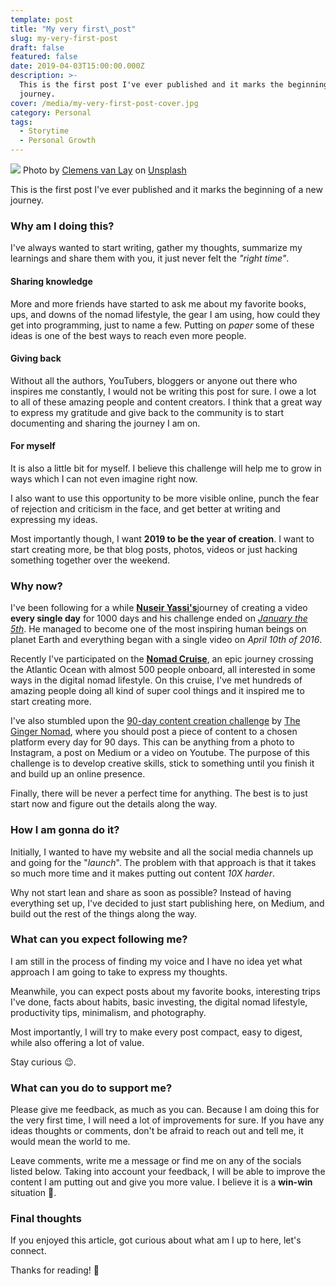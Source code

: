 ```yaml
---
template: post
title: "My very first\_post"
slug: my-very-first-post
draft: false
featured: false
date: 2019-04-03T15:00:00.000Z
description: >-
  This is the first post I've ever published and it marks the beginning of a new
  journey.
cover: /media/my-very-first-post-cover.jpg
category: Personal
tags:
  - Storytime
  - Personal Growth
---
```


![](/media/my-very-first-post-cover.jpg)
Photo by [Clemens van Lay](https://unsplash.com/@clemensvanlay?utm_source=unsplash&utm_medium=referral&utm_content=creditCopyText) on [Unsplash](https://unsplash.com/@clemensvanlay?utm_source=unsplash&utm_medium=referral&utm_content=creditCopyText)

This is the first post I've ever published and it marks the beginning of a new journey.

### Why am I doing this?

I've always wanted to start writing, gather my thoughts, summarize my learnings and share them with you, it just never felt the _"right time"_.

#### Sharing knowledge

More and more friends have started to ask me about my favorite books, ups, and downs of the nomad lifestyle, the gear I am using, how could they get into programming, just to name a few. Putting on _paper_ some of these ideas is one of the best ways to reach even more people.

#### Giving back

Without all the authors, YouTubers, bloggers or anyone out there who inspires me constantly, I would not be writing this post for sure. I owe a lot to all of these amazing people and content creators. I think that a great way to express my gratitude and give back to the community is to start documenting and sharing the journey I am on.

#### For myself

It is also a little bit for myself. I believe this challenge will help me to grow in ways which I can not even imagine right now.

I also want to use this opportunity to be more visible online, punch the fear of rejection and criticism in the face, and get better at writing and expressing my ideas.

Most importantly though, I want **2019 to be the year of creation**. I want to start creating more, be that blog posts, photos, videos or just hacking something together over the weekend.

### Why now?

I've been following for a while [**Nuseir Yassi's**](https://www.facebook.com/nasdaily/)journey of creating a video **every single day** for 1000 days and his challenge ended on [_January the 5th_](https://www.facebook.com/nasdaily/videos/2294732100572166/). He managed to become one of the most inspiring human beings on planet Earth and everything began with a single video on _April 10th of 2016_.

Recently I've participated on the [**Nomad Cruise**](https://nomadcruise.com), an epic journey crossing the Atlantic Ocean with almost 500 people onboard, all interested in some ways in the digital nomad lifestyle. On this cruise, I've met hundreds of amazing people doing all kind of super cool things and it inspired me to start creating more.

I've also stumbled upon the [90-day content creation challenge](https://medium.com/those-that-inspire/why-post-on-medium-what-my-90-blogging-challenge-taught-me-61e608f7319a) by [The Ginger Nomad](https://medium.com/@thegingernomad), where you should post a piece of content to a chosen platform every day for 90 days. This can be anything from a photo to Instagram, a post on Medium or a video on Youtube. The purpose of this challenge is to develop creative skills, stick to something until you finish it and build up an online presence.

Finally, there will be never a perfect time for anything. The best is to just start now and figure out the details along the way.

### How I am gonna do it?

Initially, I wanted to have my website and all the social media channels up and going for the "_launch_". The problem with that approach is that it takes so much more time and it makes putting out content _10X harder_.

Why not start lean and share as soon as possible? Instead of having everything set up, I've decided to just start publishing here, on Medium, and build out the rest of the things along the way.

### What can you expect following me?

I am still in the process of finding my voice and I have no idea yet what approach I am going to take to express my thoughts.

Meanwhile, you can expect posts about my favorite books, interesting trips I've done, facts about habits, basic investing, the digital nomad lifestyle, productivity tips, minimalism, and photography.

Most importantly, I will try to make every post compact, easy to digest, while also offering a lot of value.

Stay curious 😉.

### What can you do to support me?

Please give me feedback, as much as you can. Because I am doing this for the very first time, I will need a lot of improvements for sure. If you have any ideas thoughts or comments, don't be afraid to reach out and tell me, it would mean the world to me.

Leave comments, write me a message or find me on any of the socials listed below. Taking into account your feedback, I will be able to improve the content I am putting out and give you more value. I believe it is a **win-win** situation 🙏.

### Final thoughts

If you enjoyed this article, got curious about what am I up to here, let's connect.

Thanks for reading! 🙏

